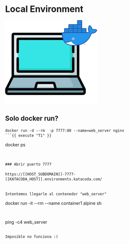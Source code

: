 # Local Environment

<img src="./assets/single-engine.png" class="center" alt="About me" style="width:300px;">

## Solo docker run?


```
docker run -d --rm  -p 7777:80 --name=web_server nginx
```{{ execute "T1" }}

```
docker ps
```{{ execute "T1" }}


### Abrir puerto 7777

https://[[HOST_SUBDOMAIN]]-7777-[[KATACODA_HOST]].environments.katacoda.com/


Intentemos llegarle al contenedor "web_server"

```
docker run -it --rm --name container1 alpine sh
```{{ execute T2 }}


```
ping -c4 web_server
```{{ execute T2 }}

Imposible no funciona :(



